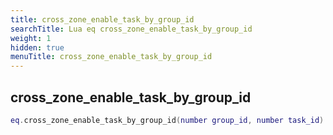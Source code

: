 ```yaml
---
title: cross_zone_enable_task_by_group_id
searchTitle: Lua eq cross_zone_enable_task_by_group_id
weight: 1
hidden: true
menuTitle: cross_zone_enable_task_by_group_id
---
```

## cross_zone_enable_task_by_group_id
```lua
eq.cross_zone_enable_task_by_group_id(number group_id, number task_id) -- void
```